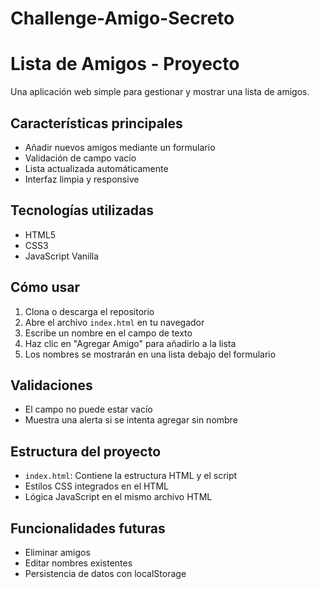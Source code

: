 # Challenge-Amigo-Secreto

# Lista de Amigos - Proyecto

Una aplicación web simple para gestionar y mostrar una lista de amigos.

## Características principales
- Añadir nuevos amigos mediante un formulario
- Validación de campo vacío
- Lista actualizada automáticamente
- Interfaz limpia y responsive

## Tecnologías utilizadas
- HTML5
- CSS3
- JavaScript Vanilla

## Cómo usar
1. Clona o descarga el repositorio
2. Abre el archivo `index.html` en tu navegador
3. Escribe un nombre en el campo de texto
4. Haz clic en "Agregar Amigo" para añadirlo a la lista
5. Los nombres se mostrarán en una lista debajo del formulario

## Validaciones
- El campo no puede estar vacío
- Muestra una alerta si se intenta agregar sin nombre

## Estructura del proyecto
- `index.html`: Contiene la estructura HTML y el script
- Estilos CSS integrados en el HTML
- Lógica JavaScript en el mismo archivo HTML

## Funcionalidades futuras
- Eliminar amigos
- Editar nombres existentes
- Persistencia de datos con localStorage
